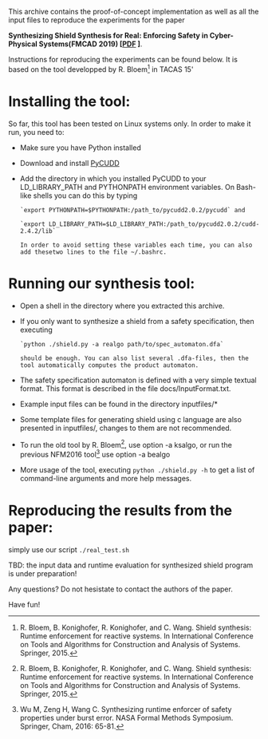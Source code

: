 This archive contains the proof-of-concept implementation as well as all the 
input files to reproduce the experiments for the paper 

**Synthesizing Shield Synthesis for Real: Enforcing Safety in Cyber-Physical Systems(FMCAD 2019) [[PDF](./docs/WuWDW19.pdf) ]**. 

Instructions for reproducing the experiments can be found below. 
It is based on the tool developped by R. Bloem[^1] in TACAS 15'

Installing the tool:
====================
So far, this tool has been tested on Linux systems only. In order to 
make it run, you need to:

 - Make sure you have Python installed
 - Download and install [PyCUDD](http://bears.ece.ucsb.edu/pycudd.html) 
 - Add the directory in which you installed PyCUDD to your 
   LD_LIBRARY_PATH and PYTHONPATH environment variables. 
   On Bash-like shells you can do this by typing
   
       `export PYTHONPATH=$PYTHONPATH:/path_to/pycudd2.0.2/pycudd` and
       
       `export LD_LIBRARY_PATH=$LD_LIBRARY_PATH:/path_to/pycudd2.0.2/cudd-2.4.2/lib`
   
       In order to avoid setting these variables each time, you can also add thesetwo lines to the file ~/.bashrc.
 
Running our synthesis tool:
===========================
 - Open a shell in the directory where you extracted this archive. 
 - If you only want to synthesize a shield from a safety specification, then executing 
 
       `python ./shield.py -a realgo path/to/spec_automaton.dfa` 
       
       should be enough. You can also list several .dfa-files, then the tool automatically computes the product automaton. 

 - The safety specification automaton is defined with a very simple textual
   format. This format is described in the file docs/InputFormat.txt.

 - Example input files can be found in the directory inputfiles/*

 - Some template files for generating shield using c language are also presented in inputfiles/, changes to them are not recommended.

 - To run the old tool by R. Bloem[^1], use option -a ksalgo, or run the previous NFM2016 tool[^2] use option -a bealgo

 - More usage of the tool, executing `python ./shield.py -h` to get a list of command-line arguments and more help messages.
 
Reproducing the results from the paper:
=======================================
simply use our script `./real_test.sh` 

TBD: the input data and runtime evaluation for synthesized shield program is under preparation!
  

Any questions? Do not hesistate to contact the authors of the paper.

Have fun!


[^1]: R. Bloem, B. Konighofer, R. Konighofer, and C. Wang. Shield synthesis: Runtime enforcement
for reactive systems. In International Conference on Tools and Algorithms for Construction
and Analysis of Systems. Springer, 2015.

[^2]: Wu M, Zeng H, Wang C. Synthesizing runtime enforcer of safety properties under burst error. NASA Formal Methods Symposium. Springer, Cham, 2016: 65-81. 
